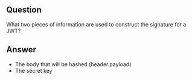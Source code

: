 ## Question

What two pieces of information are used to construct the signature for a JWT?

## Answer

- The body that will be hashed (header.payload)
- The secret key
